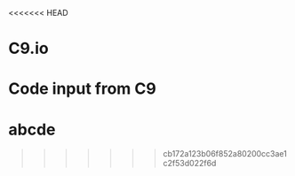 <<<<<<< HEAD
# C9.io
Code input from C9
=======
# abcde
>>>>>>> cb172a123b06f852a80200cc3ae1c2f53d022f6d
